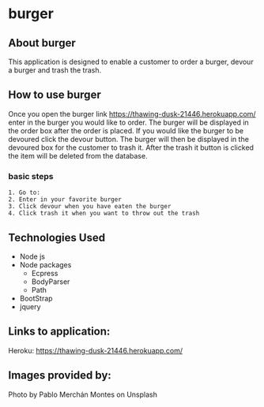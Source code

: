 # burger

## About burger
This application is designed to enable a customer to order a burger, devour a burger and trash the trash.

## How to use burger
Once you open the burger link https://thawing-dusk-21446.herokuapp.com/ enter in the burger you would like to order. The burger will be displayed in the order box after the order is placed. If you would like the burger to be devoured click the devour button. The burger will then be displayed in the devoured box for the customer to trash it. After the trash it button is clicked the item will be deleted from the database. 


### basic steps
    1. Go to: 
    2. Enter in your favorite burger 
    3. Click devour when you have eaten the burger
    4. Click trash it when you want to throw out the trash

## Technologies Used
* Node js
* Node packages
    * Ecpress
    * BodyParser
    * Path
* BootStrap
* jquery


## Links to application:
 Heroku: https://thawing-dusk-21446.herokuapp.com/ 

## Images provided by:
Photo by Pablo Merchán Montes on Unsplash
